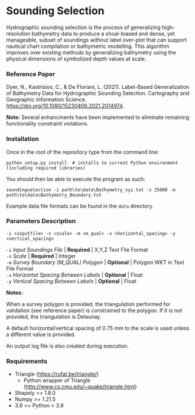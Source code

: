 # Sounding Selection #
Hydrographic sounding selection is the process of generalizing high-resolution bathymetry data to produce a shoal-biased and dense, yet manageable, subset of soundings without label over-plot that can support nautical chart compilation or bathymetric modelling. This algorithm improves over existing methods by generalizing bathymetry using the physical dimensions of symbolized depth values at scale.

### Reference Paper ###
Dyer, N., Kastrisios, C., & De Floriani, L. (2021). Label-Based Generalization of Bathymetry Data for Hydrographic Sounding Selection. Cartography and Geographic Information Science.  https://doi.org/10.1080/15230406.2021.2014974.

**Note:** Several enhancments have been implemented to eliminate remaining functionality constraint violations.

### Installation ###
Once in the root of the repository type from the command line:
```
python setup.py install  # installs to current Python environment (including required libraries)
```
You should then be able to execute the program as such:
```
soundingselection -i path\to\data\Bathymetry_xyz.txt -s 25000 -m path\to\data\Bathymetry_Boundary.txt
```
Example data file formats can be found in the ```data``` directory.

### Parameters Description ###
```
-i <inputfile> -s <scale> -m <m_qual> -x <horizontal_spacing> -y <vertical_spacing>
```
```-i``` *Input Soundings File* | **Required** | X,Y,Z Text File Format</br>
```-s``` *Scale* | **Required** | Integer</br>
```-m``` *Survey Boundary (M_QUAL) Polygon* | **Optional** | Polygon WKT in Text File Format</br>
```-x``` *Horizontal Spacing Between Labels* | **Optional** | Float</br>
```-y``` *Vertical Spacing Between Labels* | **Optional** | Float</br>

**Notes:**
<p>When a survey polygon is provided, the triangulation performed for validation (see reference paper) is constrained to the polygon. If it is not provided, the triangulation is Delaunay.</p>
<p>A default horizontal/vertical spacing of 0.75 mm to the scale is used unless a different value is provided.</p>
An output log file is also created during execution.

### Requirements ###
+ Triangle (https://rufat.be/triangle/)
    * Python wrapper of Triangle (http://www.cs.cmu.edu/~quake/triangle.html)
+ Shapely >= 1.8.0
+ Numpy >= 1.21.5
+ 3.6 <= Python < 3.9
